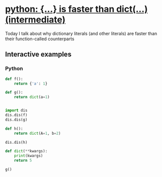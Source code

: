# [python: {...} is faster than dict(...) (intermediate)](https://youtu.be/-v4DmRsL7nc)

Today I talk about why dictionary literals (and other literals) are faster than their function-called counterparts

## Interactive examples

### Python

```python
def f():
    return {'a': 1}

def g():
    return dict(a=1)


import dis
dis.dis(f)
dis.dis(g)

def h():
    return dict(A=1, b=2)

dis.dis(h)

def dict(**kwargs):
    print(kwargs)
    return 5

g()
```
